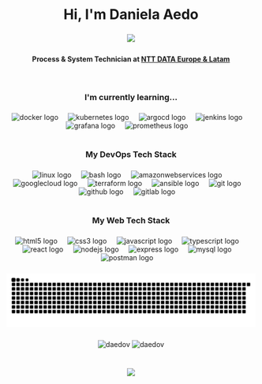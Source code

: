 <h1 align="center">Hi, I'm Daniela Aedo </h1>

###

<div align="center"><img src="https://media.giphy.com/media/LMcB8XospGZO8UQq87/giphy.gif" width="470"></div>

###

<h4 align="center" ><b>Process & System Technician at </b> <a href="https://cl.nttdata.com">NTT DATA Europe & Latam</a></h4>
<br>

###

<h3 align="center">I'm currently learning... </h3>

###

<div align="center">
  <img src="https://skillicons.dev/icons?i=docker" height="40" alt="docker logo"  />
  <img width="12" />
  <img src="https://skillicons.dev/icons?i=kubernetes" height="40" alt="kubernetes logo"  />
  <img width="12" />
  <img src="https://cdn.jsdelivr.net/gh/devicons/devicon/icons/argocd/argocd-original.svg" height="40" alt="argocd logo"  />
  <img width="12" />
  <img src="https://skillicons.dev/icons?i=jenkins" height="40" alt="jenkins logo"  />
  <img width="12" />
  <img src="https://skillicons.dev/icons?i=grafana" height="40" alt="grafana logo"  />
  <img width="12" />
  <img src="https://skillicons.dev/icons?i=prometheus" height="40" alt="prometheus logo"  />
  <img width="12" />
</div>
<br>

###

<h3 align="center">My DevOps Tech Stack</h3>

###

<div align="center">
  <img src="https://skillicons.dev/icons?i=linux" height="40" alt="linux logo"  />
  <img width="12" />
  <img src="https://skillicons.dev/icons?i=bash" height="40" alt="bash logo"  />
  <img width="12" />
  <img src="https://skillicons.dev/icons?i=aws" height="40" alt="amazonwebservices logo"  />
  <img width="12" />
  <img src="https://skillicons.dev/icons?i=gcp" height="40" alt="googlecloud logo"  />
  <img width="12" />
  <img src="https://cdn.jsdelivr.net/gh/devicons/devicon/icons/terraform/terraform-original.svg" height="40" alt="terraform logo"  />
  <img width="12" />
  <img src="https://skillicons.dev/icons?i=ansible" height="40" alt="ansible logo"  />
  <img width="12" />
  <img src="https://skillicons.dev/icons?i=git" height="40" alt="git logo"  />
  <img width="12" />
  <img src="https://skillicons.dev/icons?i=github" height="40" alt="github logo"  />
  <img width="12" />
  <img src="https://skillicons.dev/icons?i=gitlab" height="40" alt="gitlab logo"  />
  <img width="12" />
</div>
<br>

###

<h3 align="center">My Web Tech Stack</h3>

###

<div align="center">
  <img src="https://skillicons.dev/icons?i=html" height="40" alt="html5 logo"  />
  <img width="12" />
  <img src="https://skillicons.dev/icons?i=css" height="40" alt="css3 logo"  />
  <img width="12" />
  <img src="https://skillicons.dev/icons?i=js" height="40" alt="javascript logo"  />
  <img width="12" />
  <img src="https://skillicons.dev/icons?i=ts" height="40" alt="typescript logo"  />
  <img width="12" />
  <img src="https://skillicons.dev/icons?i=react" height="40" alt="react logo"  />
  <img width="12" />
  <img src="https://skillicons.dev/icons?i=nodejs" height="40" alt="nodejs logo"  />
  <img width="12" />
  <img src="https://skillicons.dev/icons?i=express" height="40" alt="express logo"  />
  <img width="12" />
  <img src="https://skillicons.dev/icons?i=mysql" height="40" alt="mysql logo"  />
  <img width="12" />
  <img src="https://skillicons.dev/icons?i=postman" height="40" alt="postman logo"  />
  <img width="12" />
</div>

###
<div align="center">
  <img src="https://raw.githubusercontent.com/daedov/daedov/output/snake.svg" alt="Snake animation" />
</div>

###

<div align="center">
<img src="https://github-readme-stats.vercel.app/api/top-langs?username=daedov&show_icons=true&include_all_commits=true&count_private=true&disable_animations=false&theme=dracula&locale=en&layout=compact&hide_border=false&order=1" height="150" alt="daedov" />
<img src="https://github-readme-stats.vercel.app/api?username=daedov&show_icons=true&locale=en&hide_title=false&layout=compact&card_width=320&langs_count=5&theme=dracula&hide_border=false&order=2" height="150" alt="daedov" />
</div>
<br>

###

<div align="center">
  <img src="https://profile-counter.glitch.me/daedov/count.svg?"  />
</div>

###
